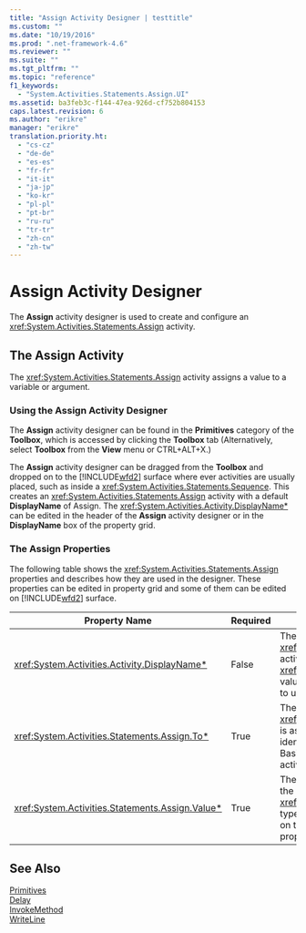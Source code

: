 ```yaml
---
title: "Assign Activity Designer | testtitle"
ms.custom: ""
ms.date: "10/19/2016"
ms.prod: ".net-framework-4.6"
ms.reviewer: ""
ms.suite: ""
ms.tgt_pltfrm: ""
ms.topic: "reference"
f1_keywords: 
  - "System.Activities.Statements.Assign.UI"
ms.assetid: ba3feb3c-f144-47ea-926d-cf752b804153
caps.latest.revision: 6
ms.author: "erikre"
manager: "erikre"
translation.priority.ht: 
  - "cs-cz"
  - "de-de"
  - "es-es"
  - "fr-fr"
  - "it-it"
  - "ja-jp"
  - "ko-kr"
  - "pl-pl"
  - "pt-br"
  - "ru-ru"
  - "tr-tr"
  - "zh-cn"
  - "zh-tw"
---
```

# Assign Activity Designer
The **Assign** activity designer is used to create and configure an <xref:System.Activities.Statements.Assign> activity.  
  
## The Assign Activity  
 The <xref:System.Activities.Statements.Assign> activity assigns a value to a variable or argument.  
  
### Using the Assign Activity Designer  
 The **Assign** activity designer can be found in the **Primitives** category of the **Toolbox**, which is accessed by clicking the **Toolbox** tab (Alternatively, select **Toolbox** from the **View** menu or CTRL+ALT+X.)  
  
 The **Assign** activity designer can be dragged from the **Toolbox** and dropped on to the [!INCLUDE[wfd2](../workflow-designer/includes/wfd2_md.md)] surface where ever activities are usually placed, such as inside a <xref:System.Activities.Statements.Sequence>. This creates an <xref:System.Activities.Statements.Assign> activity with a default **DisplayName** of Assign. The <xref:System.Activities.Activity.DisplayName*> can be edited in the header of the **Assign** activity designer or in the **DisplayName** box of the property grid.  
  
### The Assign Properties  
 The following table shows the <xref:System.Activities.Statements.Assign> properties and describes how they are used in the designer. These properties can be edited in property grid and some of them can be edited on [!INCLUDE[wfd2](../workflow-designer/includes/wfd2_md.md)] surface.  
  
|Property Name|Required|Usage|  
|-------------------|--------------|-----------|  
|<xref:System.Activities.Activity.DisplayName*>|False|The friendly name of the <xref:System.Activities.Statements.Assign> activity. The default is Assign. Although the <xref:System.Activities.Activity.DisplayName*> value is not strictly required, it is a best practice to use one.|  
|<xref:System.Activities.Statements.Assign.To*>|True|The variable or argument to which the <xref:System.Activities.Statements.Assign.Value*> is assigned. This must be a valid Visual Basic identifier. To set the property, type a Visual Basic expression in the **To** box on the **Assign** activity designer or in the property grid.|  
|<xref:System.Activities.Statements.Assign.Value*>|True|The value that is assigned to the variable. To set the <xref:System.Activities.Statements.Assign.Value*>, type a Visual Basic expression in the **Value** box on the **Assign** activity designer or in the property grid.|  
  
## See Also  
 [Primitives](../workflow-designer/primitives-activity-designers.md)   
 [Delay](../workflow-designer/delay-activity-designer.md)   
 [InvokeMethod](../workflow-designer/invokemethod-activity-designer.md)   
 [WriteLine](../workflow-designer/writeline-activity-designer.md)